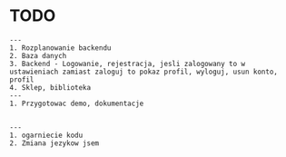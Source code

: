 <!-- Personal notes, delete when ready -->

# TODO

    ---
    1. Rozplanowanie backendu
    2. Baza danych
    3. Backend - Logowanie, rejestracja, jesli zalogowany to w ustawieniach zamiast zaloguj to pokaz profil, wyloguj, usun konto, profil
    4. Sklep, biblioteka
    ---
    1. Przygotowac demo, dokumentacje


    ---
    1. ogarniecie kodu
    2. Zmiana jezykow jsem
